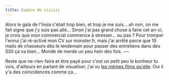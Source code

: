 ```yaml
---
title: Espéce de ziiiiii
---
```


Alors le gala de l'Insia c'était trop bien, et trop je me suis... ah non, on
me fait signe que j'y suis pas allé... Sinon j'ai pas grand chose à faire cet
an-ci, je crois que mon commercial commence à stresser... ou pas ? Pour
tromper l'ennui j'ai ré-activé mon CV sur monster.fr, mais j'ai arrêté parce
que 10 mails de chasseurs dès le lendemain pour passer des entretiens dans des
SSII ça va bien... Monde de merde un peu hein des fois. ¬¬

Reste que ne-rien-faire et être payé pour c'est un petit peu le bonheur tu
vois, d'ailleurs en parlant de visualiser, j'ai vu [les mêmes films
qu'elle](http://azi.tfekoi.org/6#content). Oui il y'a des coïncidences comme
ça...

